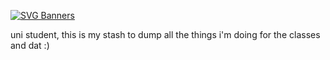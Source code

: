 [![SVG Banners](https://svg-banners.vercel.app/api?type=rainbow&text1=siomn%20🤠&width=800&height=400)](https://github.com/Akshay090/svg-banners)

uni student, this is my stash to dump all the things i'm doing for the classes and dat :)

<!---
luffy126/luffy126 is a ✨ special ✨ repository because its `README.md` (this file) appears on your GitHub profile.
You can click the Preview link to take a look at your changes.
--->
